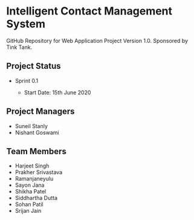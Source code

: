 # Intelligent Contact Management System

GitHub Repository for Web Application Project Version 1.0. Sponsored by Tink Tank.

## Project Status

* Sprint 0.1

    * Start Date: 15th June 2020


## Project Managers
* Suneil Stanly
* Nishant Goswami

## Team Members
* Harjeet Singh
* Prakher Srivastava
* Ramanjaneyulu
* Sayon Jana
* Shikha Patel
* Siddhartha Dutta
* Sohan Patil
* Srijan Jain
